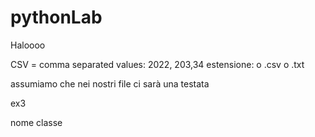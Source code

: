 # pythonLab
Haloooo


CSV = comma separated values: 2022, 203,34
estensione: o .csv o .txt

assumiamo che nei nostri file ci sarà una testata



ex3

nome classe

    